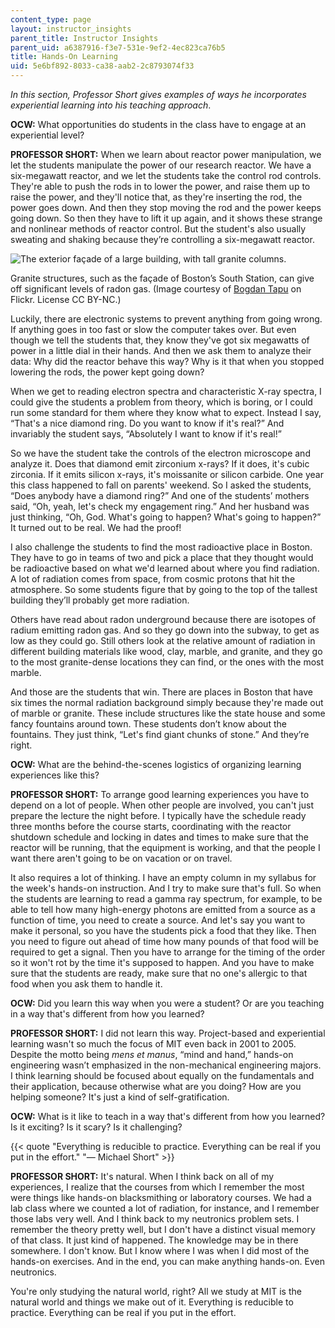 ```yaml
---
content_type: page
layout: instructor_insights
parent_title: Instructor Insights
parent_uid: a6387916-f3e7-531e-9ef2-4ec823ca76b5
title: Hands-On Learning
uid: 5e6bf892-8033-ca38-aab2-2c8793074f33
---
```


_In this section, Professor Short gives examples of ways he incorporates experiential learning into his teaching approach_.

**OCW:** What opportunities do students in the class have to engage at an experiential level?

**PROFESSOR SHORT:** When we learn about reactor power manipulation, we let the students manipulate the power of our research reactor. We have a six-megawatt reactor, and we let the students take the control rod controls. They're able to push the rods in to lower the power, and raise them up to raise the power, and they'll notice that, as they're inserting the rod, the power goes down. And then they stop moving the rod and the power keeps going down. So then they have to lift it up again, and it shows these strange and nonlinear methods of reactor control. But the student's also usually sweating and shaking because they’re controlling a six-megawatt reactor.

![The exterior façade of a large building, with tall granite columns.](BASEURL_PLACEHOLDER/resources/south_station)

Granite structures, such as the façade of Boston’s South Station, can give off significant levels of radon gas. (Image courtesy of [Bogdan Tapu](https://www.flickr.com/photos/bogdantapu/42137364544/) on Flickr. License CC BY-NC.)

Luckily, there are electronic systems to prevent anything from going wrong. If anything goes in too fast or slow the computer takes over. But even though we tell the students that, they know they've got six megawatts of power in a little dial in their hands. And then we ask them to analyze their data: Why did the reactor behave this way? Why is it that when you stopped lowering the rods, the power kept going down?

When we get to reading electron spectra and characteristic X-ray spectra, I could give the students a problem from theory, which is boring, or I could run some standard for them where they know what to expect. Instead I say, “That's a nice diamond ring. Do you want to know if it's real?” And invariably the student says, “Absolutely I want to know if it's real!”

So we have the student take the controls of the electron microscope and analyze it. Does that diamond emit zirconium x-rays? If it does, it's cubic zirconia. If it emits silicon x-rays, it's moissanite or silicon carbide. One year this class happened to fall on parents' weekend. So I asked the students, “Does anybody have a diamond ring?” And one of the students’ mothers said, “Oh, yeah, let's check my engagement ring.” And her husband was just thinking, “Oh, God. What's going to happen? What's going to happen?” It turned out to be real. We had the proof!

I also challenge the students to find the most radioactive place in Boston. They have to go in teams of two and pick a place that they thought would be radioactive based on what we'd learned about where you find radiation. A lot of radiation comes from space, from cosmic protons that hit the atmosphere. So some students figure that by going to the top of the tallest building they’ll probably get more radiation.

Others have read about radon underground because there are isotopes of radium emitting radon gas. And so they go down into the subway, to get as low as they could go. Still others look at the relative amount of radiation in different building materials like wood, clay, marble, and granite, and they go to the most granite-dense locations they can find, or the ones with the most marble.

And those are the students that win. There are places in Boston that have six times the normal radiation background simply because they're made out of marble or granite. These include structures like the state house and some fancy fountains around town. These students don’t know about the fountains. They just think, “Let's find giant chunks of stone.” And they’re right.

**OCW:** What are the behind-the-scenes logistics of organizing learning experiences like this?

**PROFESSOR SHORT:** To arrange good learning experiences you have to depend on a lot of people. When other people are involved, you can't just prepare the lecture the night before. I typically have the schedule ready three months before the course starts, coordinating with the reactor shutdown schedule and locking in dates and times to make sure that the reactor will be running, that the equipment is working, and that the people I want there aren't going to be on vacation or on travel.

It also requires a lot of thinking. I have an empty column in my syllabus for the week's hands-on instruction. And I try to make sure that's full. So when the students are learning to read a gamma ray spectrum, for example, to be able to tell how many high-energy photons are emitted from a source as a function of time, you need to create a source. And let's say you want to make it personal, so you have the students pick a food that they like. Then you need to figure out ahead of time how many pounds of that food will be required to get a signal. Then you have to arrange for the timing of the order so it won't rot by the time it's supposed to happen. And you have to make sure that the students are ready, make sure that no one's allergic to that food when you ask them to handle it.

**OCW:** Did you learn this way when you were a student? Or are you teaching in a way that's different from how you learned?

**PROFESSOR SHORT:** I did not learn this way. Project-based and experiential learning wasn't so much the focus of MIT even back in 2001 to 2005. Despite the motto being _mens et manus_, “mind and hand,” hands-on engineering wasn’t emphasized in the non-mechanical engineering majors. I think learning should be focused about equally on the fundamentals and their application, because otherwise what are you doing? How are you helping someone? It's just a kind of self-gratification.

**OCW:** What is it like to teach in a way that's different from how you learned? Is it exciting? Is it scary? Is it challenging?

{{< quote "Everything is reducible to practice. Everything can be real if you put in the effort." "— Michael Short" >}}

**PROFESSOR SHORT:** It's natural. When I think back on all of my experiences, I realize that the courses from which I remember the most were things like hands-on blacksmithing or laboratory courses. We had a lab class where we counted a lot of radiation, for instance, and I remember those labs very well. And I think back to my neutronics problem sets. I remember the theory pretty well, but I don't have a distinct visual memory of that class. It just kind of happened. The knowledge may be in there somewhere. I don't know. But I know where I was when I did most of the hands-on exercises. And in the end, you can make anything hands-on. Even neutronics.

You're only studying the natural world, right? All we study at MIT is the natural world and things we make out of it. Everything is reducible to practice. Everything can be real if you put in the effort.